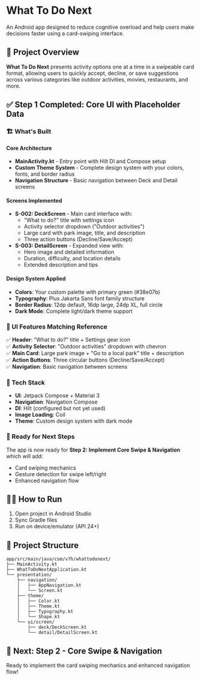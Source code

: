 # What To Do Next

An Android app designed to reduce cognitive overload and help users make decisions faster using a card-swiping interface.

## 🎯 Project Overview

**What To Do Next** presents activity options one at a time in a swipeable card format, allowing users to quickly accept, decline, or save suggestions across various categories like outdoor activities, movies, restaurants, and more.

## ✅ Step 1 Completed: Core UI with Placeholder Data

### 🏗️ What's Built

#### **Core Architecture**
- **MainActivity.kt** - Entry point with Hilt DI and Compose setup
- **Custom Theme System** - Complete design system with your colors, fonts, and border radius
- **Navigation Structure** - Basic navigation between Deck and Detail screens

#### **Screens Implemented**
- **S-002: DeckScreen** - Main card interface with:
  - "What to do?" title with settings icon
  - Activity selector dropdown ("Outdoor activities")
  - Large card with park image, title, and description
  - Three action buttons (Decline/Save/Accept)
- **S-003: DetailScreen** - Expanded view with:
  - Hero image and detailed information
  - Duration, difficulty, and location details
  - Extended description and tips

#### **Design System Applied**
- **Colors**: Your custom palette with primary green (#38e07b)
- **Typography**: Plus Jakarta Sans font family structure
- **Border Radius**: 12dp default, 16dp large, 24dp XL, full circle
- **Dark Mode**: Complete light/dark theme support

### 🎨 UI Features Matching Reference

✅ **Header**: "What to do?" title + Settings gear icon  
✅ **Activity Selector**: "Outdoor activities" dropdown with chevron  
✅ **Main Card**: Large park image + "Go to a local park" title + description  
✅ **Action Buttons**: Three circular buttons (Decline/Save/Accept)  
✅ **Navigation**: Basic navigation between screens  

### 📱 Tech Stack

- **UI**: Jetpack Compose + Material 3
- **Navigation**: Navigation Compose
- **DI**: Hilt (configured but not yet used)
- **Image Loading**: Coil
- **Theme**: Custom design system with dark mode

### 🚀 Ready for Next Steps

The app is now ready for **Step 2: Implement Core Swipe & Navigation** which will add:
- Card swiping mechanics
- Gesture detection for swipe left/right
- Enhanced navigation flow

## 🏃‍♂️ How to Run

1. Open project in Android Studio
2. Sync Gradle files
3. Run on device/emulator (API 24+)

## 📁 Project Structure

```
app/src/main/java/com/v7h/whattodonext/
├── MainActivity.kt
├── WhatToDoNextApplication.kt
└── presentation/
    ├── navigation/
    │   ├── AppNavigation.kt
    │   └── Screen.kt
    ├── theme/
    │   ├── Color.kt
    │   ├── Theme.kt
    │   ├── Typography.kt
    │   └── Shape.kt
    └── ui/screen/
        ├── deck/DeckScreen.kt
        └── detail/DetailScreen.kt
```

## 🎯 Next: Step 2 - Core Swipe & Navigation

Ready to implement the card swiping mechanics and enhanced navigation flow!
